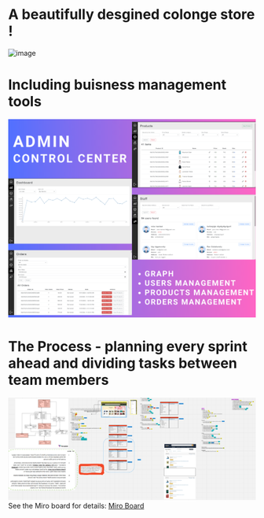 # A beautifully desgined colonge store ! 

![image](https://github.com/ronmaster2020/Final_Project/assets/57640413/4a0fe62b-1d0c-4a5b-b8ca-d54f477619f7)

# Including buisness management tools
![image](https://github.com/ronmaster2020/Final_Project/blob/main/admin%20pages.png)

# The Process - planning every sprint ahead and dividing tasks between team members
![image](https://github.com/ronmaster2020/Final_Project/blob/main/miro%20board.png)
See the Miro board for details: [Miro Board](https://miro.com/app/live-embed/uXjVK82ia7c=/?moveToViewport=-1286,-702,4395,1878&embedId=15125438061)
